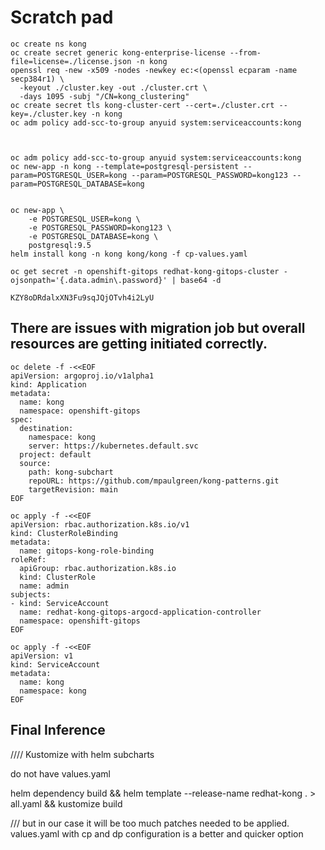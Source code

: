 # Scratch pad

```
oc create ns kong
oc create secret generic kong-enterprise-license --from-file=license=./license.json -n kong
openssl req -new -x509 -nodes -newkey ec:<(openssl ecparam -name secp384r1) \
  -keyout ./cluster.key -out ./cluster.crt \
  -days 1095 -subj "/CN=kong_clustering"
oc create secret tls kong-cluster-cert --cert=./cluster.crt --key=./cluster.key -n kong
oc adm policy add-scc-to-group anyuid system:serviceaccounts:kong



oc adm policy add-scc-to-group anyuid system:serviceaccounts:kong
oc new-app -n kong --template=postgresql-persistent --param=POSTGRESQL_USER=kong --param=POSTGRESQL_PASSWORD=kong123 --param=POSTGRESQL_DATABASE=kong


oc new-app \
    -e POSTGRESQL_USER=kong \
    -e POSTGRESQL_PASSWORD=kong123 \
    -e POSTGRESQL_DATABASE=kong \
    postgresql:9.5
helm install kong -n kong kong/kong -f cp-values.yaml

oc get secret -n openshift-gitops redhat-kong-gitops-cluster -ojsonpath='{.data.admin\.password}' | base64 -d

KZY8oDRdalxXN3Fu9sqJQjOTvh4i2LyU
```

## There are issues with migration job but overall resources are getting initiated correctly.
```
oc delete -f -<<EOF
apiVersion: argoproj.io/v1alpha1
kind: Application
metadata:
  name: kong
  namespace: openshift-gitops
spec:
  destination:
    namespace: kong
    server: https://kubernetes.default.svc
  project: default
  source:
    path: kong-subchart
    repoURL: https://github.com/mpaulgreen/kong-patterns.git
    targetRevision: main
EOF
```
```
oc apply -f -<<EOF
apiVersion: rbac.authorization.k8s.io/v1
kind: ClusterRoleBinding
metadata:
  name: gitops-kong-role-binding
roleRef:
  apiGroup: rbac.authorization.k8s.io
  kind: ClusterRole
  name: admin
subjects:
- kind: ServiceAccount
  name: redhat-kong-gitops-argocd-application-controller
  namespace: openshift-gitops
EOF
```
```
oc apply -f -<<EOF
apiVersion: v1
kind: ServiceAccount
metadata:
  name: kong
  namespace: kong
EOF
```





## Final Inference
//// Kustomize with helm subcharts

do not have values.yaml

helm dependency build && helm template --release-name redhat-kong . > all.yaml && kustomize build

/// but in our case it will be too much patches needed to be applied. values.yaml with cp and dp configuration is a better and quicker option

